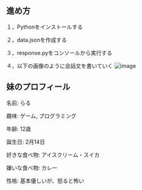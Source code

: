 <h2>進め方</h2>
１，Pythonをインストールする

２，data.jsonを作成する

３，response.pyをコンソールから実行する

４，以下の画像のように会話文を書いていく
![image](https://github.com/user-attachments/assets/33cd82ee-c67d-43ed-9d93-0ba1bde06dd7)



<h2>妹のプロフィール</h2>
名前: らる

趣味: ゲーム, プログラミング

年齢: 12歳

誕生日: 2月14日

好きな食べ物: アイスクリーム・スイカ

嫌いな食べ物: カレー

性格: 基本優しいが、怒ると怖い
